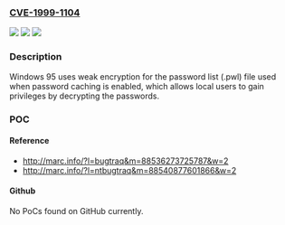 ### [CVE-1999-1104](https://cve.mitre.org/cgi-bin/cvename.cgi?name=CVE-1999-1104)
![](https://img.shields.io/static/v1?label=Product&message=n%2Fa&color=blue)
![](https://img.shields.io/static/v1?label=Version&message=n%2Fa&color=blue)
![](https://img.shields.io/static/v1?label=Vulnerability&message=n%2Fa&color=brighgreen)

### Description

Windows 95 uses weak encryption for the password list (.pwl) file used when password caching is enabled, which allows local users to gain privileges by decrypting the passwords.

### POC

#### Reference
- http://marc.info/?l=bugtraq&m=88536273725787&w=2
- http://marc.info/?l=ntbugtraq&m=88540877601866&w=2

#### Github
No PoCs found on GitHub currently.

